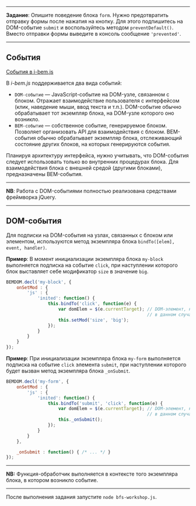 -------------------------------------------------------------------------------
**Задание**: Опишите поведение блока `form`. Нужно предотвратить отправку формы после нажатия на кнопку. Для этого подпишитесь на DOM-событие `submit` и воспользуйтесь методом `preventDefault()`. Вместо отправки формы выведите в консоль сообщение `'prevented'`.

-------------------------------------------------------------------------------

## События

[События в i-bem.js](http://ru.bem.info/technology/i-bem/2.3.0/i-bem-js/#events)

В *i-bem.js* поддерживается два вида событий:

 * `DOM-событие` — JavaScript-событие на DOM-узле, связанном с блоком. Отражает взаимодействие пользователя с интерфейсом (клик, наведение мыши, ввод текста и т.п.). DOM-событие обычно обрабатывает тот экземпляр блока, на DOM-узле которого оно возникло.
 * `BEM-событие` — собственное событие, генерируемое блоком. Позволяет организовать API для взаимодействия с блоком. BEM-события обычно обрабатывает экземпляр блока, отслеживающий состояние других блоков, на которых генерируются события.

Планируя архитектуру интерфейса, нужно учитывать, что DOM-события следует использовать только во внутренних процедурах блока. Для взаимодействия блока с внешней средой (другими блоками), предназначены BEM-события.

-------------------------------------------------------------------------------

**NB**: Работа с DOM-событиями полностью реализована средствами фреймворка jQuery.

-------------------------------------------------------------------------------

## DOM-события

Для подписки на DOM-события на узлах, связанных с блоком или элементом, используются метод экземпляра блока `bindTo([elem], event, handler)`.

**Пример**: В момент инициализации экземпляра блока `my-block` выполняется подписка на событие `click`, при наступлении которого блок выставляет себе модификатор `size` в значение `big`.

```js
BEMDOM.decl('my-block', {
    onSetMod : {
        'js' : {
            'inited': function() {
                this.bindTo('click', function(e) {
                    var domElem = $(e.currentTarget); // DOM-элемент, на котором слушается событие
                                                      // в данном случае то же, что this.domElem
                    this.setMod('size', 'big');
                });
            }
        }
    }
});
```

**Пример**: При инициализации экземпляра блока `my-form` выполняется подписка на событие `click` элемента `submit`, при наступлении которого будет вызван метод экземпляра блока `_onSubmit`.

```js
BEMDOM.decl('my-form', {
    onSetMod : {
        'js' : {
            'inited': function() {
                this.bindTo('submit', 'click', function(e) {
                    var domElem = $(e.currentTarget); // DOM-элемент, на котором слушается событие
                                                      // в данном случае то же, что this.elem('submit')
                    this._onSubmit();
                });
            }
        }
    },

    _onSubmit : function() { /* ... */ }
});
```

-------------------------------------------------------------------------------

**NB:** Функция-обработчик выполняется в контексте того экземпляра блока, в котором возникло событие.

-------------------------------------------------------------------------------

После выполнения задания запустите `node bfs-workshop.js`.
